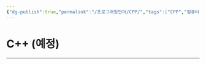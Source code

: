 ```yaml
---
{"dg-publish":true,"permalink":"/프로그래밍언어/CPP/","tags":["CPP","컴퓨터언어"],"created":"2024-02-07T01:12:10.000+09:00","updated":"2024-02-16T16:09:24.301+09:00"}
---
```



# C++ (예정)

---